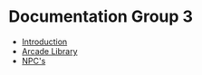 # Documentation Group 3
- [Introduction](#introduction)
- [Arcade Library](#library)
- [NPC's](#npcs)